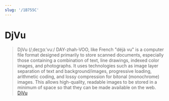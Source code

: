 ```yaml
---
slug: '/1B755C'
---
```


# DjVu

> DjVu (/ˌdeɪʒɑːˈvuː/ DAY-zhah-VOO, like French "déjà vu" is a computer file format designed primarily to store scanned documents, especially those containing a combination of text, line drawings, indexed color images, and photographs. It uses technologies such as image layer separation of text and background/images, progressive loading, arithmetic coding, and lossy compression for bitonal (monochrome) images. This allows high-quality, readable images to be stored in a minimum of space so that they can be made available on the web. [DjVu](https://en.wikipedia.org/wiki/DjVu)
